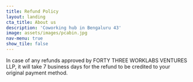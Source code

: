 ```yaml
---
title: Refund Policy
layout: landing
cta_title: About us
description: 'Coworking hub in Bengaluru 43'
image: assets/images/pcabin.jpg
nav-menu: true
show_tile: false
---
```

  
In case of any refunds approved by FORTY THREE WORKLABS VENTURES LLP, it will take 7 business days for the refund to be credited to your original payment method. 

